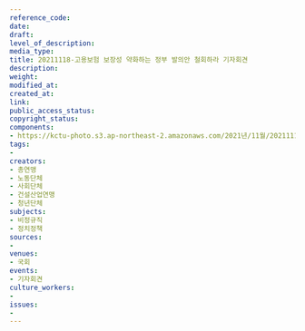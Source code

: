 ```yaml
---
reference_code: 
date: 
draft: 
level_of_description: 
media_type: 
title: 20211118-고용보험 보장성 약화하는 정부 발의안 철회하라 기자회견
description: 
weight: 
modified_at: 
created_at: 
link: 
public_access_status: 
copyright_status: 
components:
- https://kctu-photo.s3.ap-northeast-2.amazonaws.com/2021년/11월/20211118-고용보험+보장성+약화하는+정부+발의안+철회하라+기자회견/404534_64365_5120.jpg
tags:
- 
creators:
- 총연맹
- 노동단체
- 사회단체
- 건설산업연맹
- 청년단체
subjects:
- 비정규직
- 정치정책
sources:
- 
venues:
- 국회
events:
- 기자회견
culture_workers:
- 
issues:
- 
---
```

